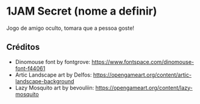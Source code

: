 # 1JAM Secret (nome a definir)
Jogo de amigo oculto, tomara que a pessoa goste!


## Créditos
- Dinomouse font by fontgrove: https://www.fontspace.com/dinomouse-font-f44061
- Artic Landscape art by Delfos: https://opengameart.org/content/artic-landscape-background
- Lazy Mosquito art by bevouliin: https://opengameart.org/content/lazy-mosquito
